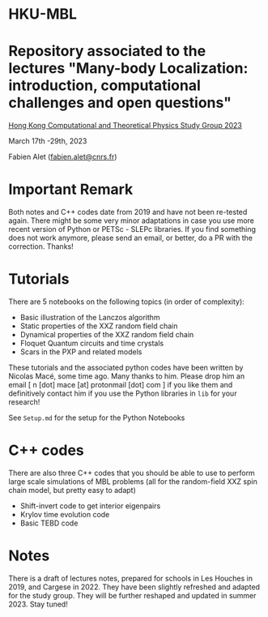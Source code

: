 # HKU-MBL

# Repository associated to the lectures "Many-body Localization: introduction, computational challenges and open questions"

[Hong Kong Computational and Theoretical Physics Study Group 2023](https://quantummc.xyz/study-group/)

March 17th -29th, 2023

Fabien Alet (fabien.alet@cnrs.fr)

# Important Remark

Both notes and C++ codes date from 2019 and have not been re-tested again. There might be some very minor adaptations in case you use more recent version of Python or PETSc - SLEPc libraries. If you find something does not work anymore, please send an email, or better, do a PR with the correction. Thanks!


# Tutorials

There are 5 notebooks on the following topics (in order of complexity):

- Basic illustration of the Lanczos algorithm
- Static properties of the XXZ random field chain
- Dynamical properties of the XXZ random field chain
- Floquet Quantum circuits and time crystals
- Scars in the PXP and related models

These tutorials and the associated python codes have been written by Nicolas Macé, some time ago. Many thanks to him. Please drop him an email [  n [dot] mace [at] protonmail [dot] com ] if you like them and definitively contact him if you use the Python libraries in ```lib``` for your research!

See ```Setup.md``` for the setup for the Python Notebooks

# C++ codes

There are also three C++ codes that you should be able to use to perform large scale simulations of MBL problems (all for the random-field XXZ spin chain model, but pretty easy to adapt)

- Shift-invert code to get interior eigenpairs
- Krylov time evolution code
- Basic TEBD code

# Notes

There is a draft of lectures notes,  prepared for schools in Les Houches in 2019, and Cargese in 2022. They have been slightly refreshed and adapted for the study group. They will be further reshaped and updated in summer 2023. Stay tuned!
